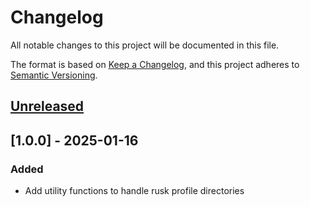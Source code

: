 # Changelog

All notable changes to this project will be documented in this file.

The format is based on [Keep a Changelog](https://keepachangelog.com/en/1.0.0/),
and this project adheres to [Semantic Versioning](https://semver.org/spec/v2.0.0.html).

## [Unreleased]


## [1.0.0] - 2025-01-16

### Added

- Add utility functions to handle rusk profile directories

[Unreleased]: https://github.com/dusk-network/rusk/compare/rusk-profile-1.0.0...HEAD
[0.1.0]: https://github.com/dusk-network/rusk/tree/rusk-profile-1.0.0
